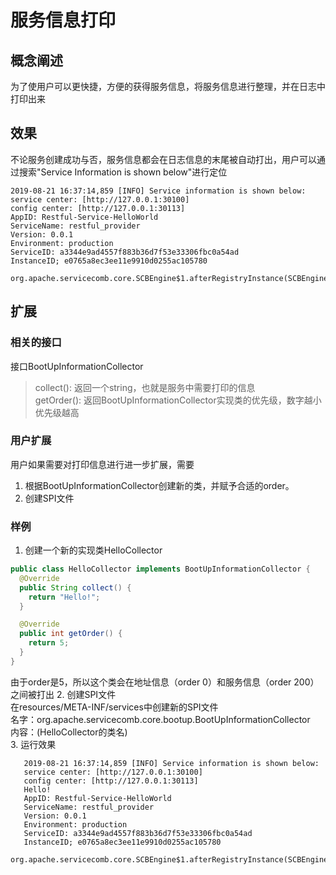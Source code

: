 # 服务信息打印

## 概念阐述

为了使用户可以更快捷，方便的获得服务信息，将服务信息进行整理，并在日志中打印出来

## 效果
不论服务创建成功与否，服务信息都会在日志信息的末尾被自动打出，用户可以通过搜索"Service Information is shown below"进行定位
```
2019-08-21 16:37:14,859 [INFO] Service information is shown below:
service center: [http://127.0.0.1:30100]
config center: [http://127.0.0.1:30113]
AppID: Restful-Service-HelloWorld
ServiceName: restful_provider
Version: 0.0.1
Environment: production
ServiceID: a3344e9ad4557f883b36d7f53e33306fbc0a54ad
InstanceID; e0765a8ec3ee11e9910d0255ac105780
 org.apache.servicecomb.core.SCBEngine$1.afterRegistryInstance(SCBEngine.java:243)
```

## 扩展

### 相关的接口
接口BootUpInformationCollector
> collect(): 返回一个string，也就是服务中需要打印的信息  
> getOrder(): 返回BootUpInformationCollector实现类的优先级，数字越小优先级越高

### 用户扩展

用户如果需要对打印信息进行进一步扩展，需要
1. 根据BootUpInformationCollector创建新的类，并赋予合适的order。
2. 创建SPI文件

### 样例
1. 创建一个新的实现类HelloCollector
```java
public class HelloCollector implements BootUpInformationCollector {
  @Override
  public String collect() {
    return "Hello!";
  }

  @Override
  public int getOrder() {
    return 5;
  }
}
```
由于order是5，所以这个类会在地址信息（order 0）和服务信息（order 200）之间被打出
2. 创建SPI文件  
在resources/META-INF/services中创建新的SPI文件  
名字：org.apache.servicecomb.core.bootup.BootUpInformationCollector  
内容：(HelloCollector的类名)  
3. 运行效果
```
   2019-08-21 16:37:14,859 [INFO] Service information is shown below:
   service center: [http://127.0.0.1:30100]
   config center: [http://127.0.0.1:30113]
   Hello!
   AppID: Restful-Service-HelloWorld
   ServiceName: restful_provider
   Version: 0.0.1
   Environment: production
   ServiceID: a3344e9ad4557f883b36d7f53e33306fbc0a54ad
   InstanceID; e0765a8ec3ee11e9910d0255ac105780
    org.apache.servicecomb.core.SCBEngine$1.afterRegistryInstance(SCBEngine.java:243)
   ```
